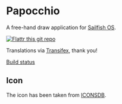 # Papocchio
A free-hand draw application for [Sailfish OS](https://sailfishos.org).

[![Flattr this git repo](http://api.flattr.com/button/flattr-badge-large.png)](https://flattr.com/submit/auto?user_id=ilpianista&url=https://gitlab.com/ilpianista/harbour-Papocchio&title=Papocchio&language=&tags=jolla&category=software)

Translations via [Transifex](https://www.transifex.com/organization/ilpianista-harbour/dashboard/harbour-Papocchio), thank you!

[Build status](https://build.merproject.org/package/live_build_log/home:ilpianista/harbour-papocchio/sailfish_latest_armv7hl/armv8el)

## Icon
The icon has been taken from [ICONSDB](http://www.iconsdb.com/royal-blue-icons/edit-5-icon.html).
